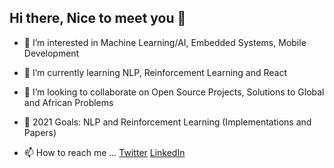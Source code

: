 ## Hi there, Nice to meet you 👋 

- 👀 I’m interested in Machine Learning/AI, Embedded Systems, Mobile Development
- 🌱 I’m currently learning NLP, Reinforcement Learning and React
- 👯 I’m looking to collaborate on Open Source Projects, Solutions to Global and African Problems
- 🥅 2021 Goals: NLP and Reinforcement Learning (Implementations and Papers)

- 📫 How to reach me ...
[Twitter](https://twitter.com/lekan_raheem_ "My Twitter")   [LinkedIn](https://linkedin.com/in/owr/ "My LinkedIn")


<!---
confirmdev/confirmdev is a ✨ special ✨ repository because its `README.md` (this file) appears on your GitHub profile.
You can click the Preview link to take a look at your changes.
--->
